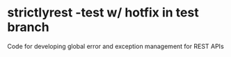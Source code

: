# strictlyrest -test w/ hotfix in test branch

Code for developing global error and exception management for REST APIs

